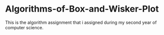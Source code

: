 # Algorithms-of-Box-and-Wisker-Plot
This is the algorithm assignment that i assigned during my second year of computer science.
